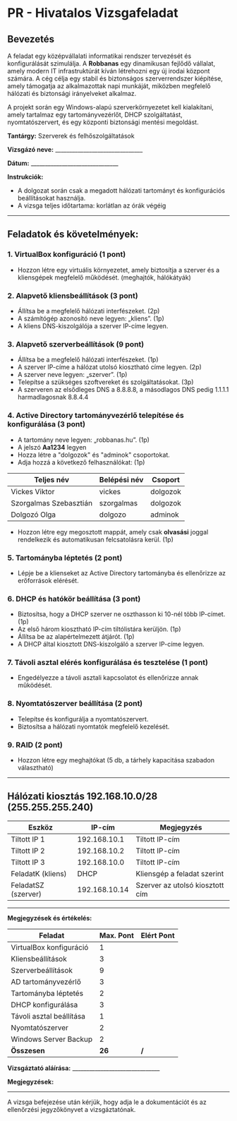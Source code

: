 # **PR - Hivatalos Vizsgafeladat**

## **Bevezetés**

A feladat egy középvállalati informatikai rendszer tervezését és konfigurálását szimulálja. A **Robbanas** egy dinamikusan fejlődő vállalat, amely modern IT infrastruktúrát kíván létrehozni egy új irodai központ számára. A cég célja egy stabil és biztonságos szerverrendszer kiépítése, amely támogatja az alkalmazottak napi munkáját, miközben megfelelő hálózati és biztonsági irányelveket alkalmaz.

A projekt során egy Windows-alapú szerverkörnyezetet kell kialakítani, amely tartalmaz egy tartományvezérlőt, DHCP szolgáltatást, nyomtatószervert, és egy központi biztonsági mentési megoldást.

**Tantárgy:** Szerverek és felhőszolgáltatások

**Vizsgázó neve:**  _______________________________

**Dátum:**  _______________________________

**Instrukciók:**

- A dolgozat során csak a megadott hálózati tartományt és konfigurációs beállításokat használja.
- A vizsga teljes időtartama: korlátlan az órák végéig

---

## **Feladatok és követelmények:**

### **1. VirtualBox konfiguráció (1 pont)**
- Hozzon létre egy virtuális környezetet, amely biztosítja a szerver és a kliensgépek megfelelő működését. (meghajtók, hálókátyák)

### **2. Alapvető kliensbeállítások (3 pont)**
- Állítsa be a megfelelő hálózati interfészeket. (2p)
- A számítógép azonosító neve legyen: „kliens”. (1p)
- A kliens DNS-kiszolgálója a szerver IP-címe legyen.

### **3. Alapvető szerverbeállítások (9 pont)**
- Állítsa be a megfelelő hálózati interfészeket. (1p)
- A szerver IP-címe a hálózat utolsó kiosztható címe legyen. (2p)
- A szerver neve legyen: „szerver”. (1p)
- Telepítse a szükséges szoftvereket és szolgáltatásokat. (3p)
- A szerveren az elsődleges DNS a 8.8.8.8, a másodlagos DNS pedig 1.1.1.1 harmadlagosnak 8.8.4.4

### **4. Active Directory tartományvezérlő telepítése és konfigurálása (3 pont)**
- A tartomány neve legyen: „robbanas.hu”. (1p)
- A jelszó **Aa1234** legyen
- Hozza létre a "dolgozok" és "adminok" csoportokat.
- Adja hozzá a következő felhasználókat: (1p)

| Teljes név             | Belépési név | Csoport  |
| ---------------------- | ------------ | -------- |
| Vickes Viktor          | vickes       | dolgozok |
| Szorgalmas Szebasztián | szorgalmas   | dolgozok |
| Dolgozó Olga           | dolgozo      | adminok  |

- Hozzon létre egy megosztott mappát, amely csak **olvasási** joggal rendelkezik és automatikusan felcsatolásra kerül. (1p)

### **5. Tartományba léptetés (2 pont)**
- Lépje be a klienseket az Active Directory tartományba és ellenőrizze az erőforrások elérését.

### **6. DHCP és hatókör beállítása (3 pont)**
- Biztosítsa, hogy a DHCP szerver ne oszthasson ki 10-nél több IP-címet. (1p)
- Az első három kiosztható IP-cím tiltólistára kerüljön. (1p)
- Állítsa be az alapértelmezett átjárót. (1p)
- A DHCP által kiosztott DNS-kiszolgáló a szerver IP-címe legyen.

### **7. Távoli asztal elérés konfigurálása és tesztelése (1 pont)**
- Engedélyezze a távoli asztali kapcsolatot és ellenőrizze annak működését.

### **8. Nyomtatószerver beállítása (2 pont)**
- Telepítse és konfigurálja a nyomtatószervert.
- Biztosítsa a hálózati nyomtatók megfelelő kezelését.

### **9. RAID (2 pont)**
- Hozzon létre egy meghajtókat (5 db, a tárhely kapacitása szabadon választható)

---

## **Hálózati kiosztás 192.168.10.0/28 (255.255.255.240)**

| Eszköz              | IP-cím        | Megjegyzés                      |
| ------------------- | ------------- | ------------------------------- |
| Tiltott IP 1        | 192.168.10.1  | Tiltott IP-cím                  |
| Tiltott IP 2        | 192.168.10.2  | Tiltott IP-cím                  |
| Tiltott IP 3        | 192.168.10.0  | Tiltott IP-cím                  |
| FeladatK (kliens)   | DHCP          | Kliensgép a feladat szerint     |
| FeladatSZ (szerver) | 192.168.10.14 | Szerver az utolsó kiosztott cím |

---

**Megjegyzések és értékelés:**

| Feladat                  | Max. Pont | Elért Pont |
| ------------------------ | --------- | ---------- |
| VirtualBox konfiguráció  | 1         |            |
| Kliensbeállítások        | 3         |            |
| Szerverbeállítások       | 9         |            |
| AD tartományvezérlő      | 3         |            |
| Tartományba léptetés     | 2         |            |
| DHCP konfigurálása       | 3         |            |
| Távoli asztal beállítása | 1         |            |
| Nyomtatószerver          | 2         |            |
| Windows Server Backup    | 2         |            |
| **Összesen**             | **26**    | **/**      |

**Vizsgáztató aláírása:** _______________________________

**Megjegyzések:**

---

A vizsga befejezése után kérjük, hogy adja le a dokumentációt és az ellenőrzési jegyzőkönyvet a vizsgáztatónak.
